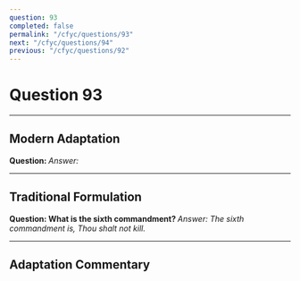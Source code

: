 ```yaml
---
question: 93
completed: false
permalink: "/cfyc/questions/93"
next: "/cfyc/questions/94"
previous: "/cfyc/questions/92"
---
```

# Question 93
---
## Modern Adaptation
<strong>
    Question:
</strong>

<em>
    Answer:
</em>

---
## Traditional Formulation
<strong>
    Question: What is the sixth commandment?
</strong>

<em>
    Answer: The sixth commandment is, Thou shalt not kill.
</em>

---
## Adaptation Commentary
